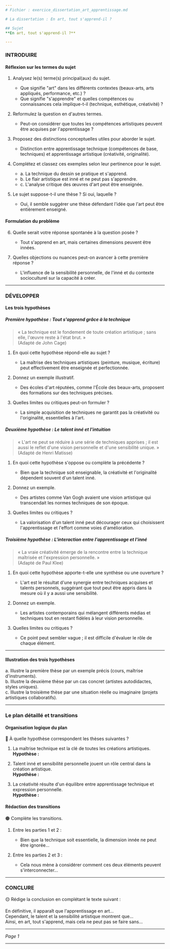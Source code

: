 ```yaml
---
# Fichier : exercice_dissertation_art_apprentissage.md

# La dissertation : En art, tout s'apprend-il ?

## Sujet
**En art, tout s'apprend-il ?**

---
```


### INTRODUIRE

#### Réflexion sur les termes du sujet

1. Analysez le(s) terme(s) principal(aux) du sujet.  
   - Que signifie "art" dans les différents contextes (beaux-arts, arts appliqués, performance, etc.) ?  
   - Que signifie "s'apprendre" et quelles compétences ou connaissances cela implique-t-il (technique, esthétique, créativité) ?

2. Reformulez la question en d'autres termes.  
   - Peut-on considérer que toutes les compétences artistiques peuvent être acquises par l'apprentissage ? 

3. Proposez des distinctions conceptuelles utiles pour aborder le sujet.  
   - Distinction entre apprentissage technique (compétences de base, techniques) et apprentissage artistique (créativité, originalité).

4. Complétez et classez ces exemples selon leur pertinence pour le sujet.  
   - a. La technique du dessin se pratique et s'apprend.  
   - b. Le flair artistique est inné et ne peut pas s'apprendre.  
   - c. L'analyse critique des œuvres d'art peut être enseignée.

5. Le sujet suppose-t-il une thèse ? Si oui, laquelle ?  
   - Oui, il semble suggérer une thèse défendant l'idée que l'art peut être entièrement enseigné.

#### Formulation du problème

6. Quelle serait votre réponse spontanée à la question posée ?  
   - Tout s'apprend en art, mais certaines dimensions peuvent être innées.

7. Quelles objections ou nuances peut-on avancer à cette première réponse ?  
   - L'influence de la sensibilité personnelle, de l'inné et du contexte socioculturel sur la capacité à créer.

---

### DÉVELOPPER

#### Les trois hypothèses

##### Première hypothèse : Tout s'apprend grâce à la technique

> « La technique est le fondement de toute création artistique ; sans elle, l'œuvre reste à l'état brut. »  
> (Adapté de John Cage)

1. En quoi cette hypothèse répond-elle au sujet ?  
   - La maîtrise des techniques artistiques (peinture, musique, écriture) peut effectivement être enseignée et perfectionnée.

2. Donnez un exemple illustratif.  
   - Des écoles d'art réputées, comme l'École des beaux-arts, proposent des formations sur des techniques précises.

3. Quelles limites ou critiques peut-on formuler ?  
   - La simple acquisition de techniques ne garantit pas la créativité ou l'originalité, essentielles à l'art.

##### Deuxième hypothèse : Le talent inné et l'intuition

> « L'art ne peut se réduire à une série de techniques apprises ; il est aussi le reflet d'une vision personnelle et d'une sensibilité unique. »  
> (Adapté de Henri Matisse)

1. En quoi cette hypothèse s'oppose ou complète la précédente ?  
   - Bien que la technique soit enseignable, la créativité et l'originalité dépendent souvent d'un talent inné.

2. Donnez un exemple.  
   - Des artistes comme Van Gogh avaient une vision artistique qui transcendait les normes techniques de son époque.

3. Quelles limites ou critiques ?  
   - La valorisation d'un talent inné peut décourager ceux qui choisissent l'apprentissage et l'effort comme voies d'amélioration.

##### Troisième hypothèse : L'interaction entre l'apprentissage et l'inné

> « La vraie créativité émerge de la rencontre entre la technique maîtrisée et l'expression personnelle. »  
> (Adapté de Paul Klee)

1. En quoi cette hypothèse apporte-t-elle une synthèse ou une ouverture ?  
   - L'art est le résultat d'une synergie entre techniques acquises et talents personnels, suggérant que tout peut être appris dans la mesure où il y a aussi une sensibilité.

2. Donnez un exemple.  
   - Les artistes contemporains qui mélangent différents médias et techniques tout en restant fidèles à leur vision personnelle.

3. Quelles limites ou critiques ?  
   - Ce point peut sembler vague ; il est difficile d'évaluer le rôle de chaque élément.

---

#### Illustration des trois hypothèses

a. Illustre la première thèse par un exemple précis (cours, maîtrise d'instruments).  
b. Illustre la deuxième thèse par un cas concret (artistes autodidactes, styles uniques).  
c. Illustre la troisième thèse par une situation réelle ou imaginaire (projets artistiques collaboratifs).

---

### Le plan détaillé et transitions

#### Organisation logique du plan

🔴 À quelle hypothèse correspondent les thèses suivantes ?

1. La maîtrise technique est la clé de toutes les créations artistiques.  
   **Hypothèse :**
   
2. Talent inné et sensibilité personnelle jouent un rôle central dans la création artistique.  
   **Hypothèse :**

3. La créativité résulte d'un équilibre entre apprentissage technique et expression personnelle.  
   **Hypothèse :**

#### Rédaction des transitions

🟠 Complète les transitions.

1. Entre les parties 1 et 2 :  
   - Bien que la technique soit essentielle, la dimension innée ne peut être ignorée...

2. Entre les parties 2 et 3 :  
   - Cela nous mène à considérer comment ces deux éléments peuvent s'interconnecter...

---

### CONCLURE

🟡 Rédige la conclusion en complétant le texte suivant :

En définitive, il apparaît que l'apprentissage en art...  
Cependant, le talent et la sensibilité artistique montrent que...  
Ainsi, en art, tout s'apprend, mais cela ne peut pas se faire sans... 

---

*Page 1*

---
